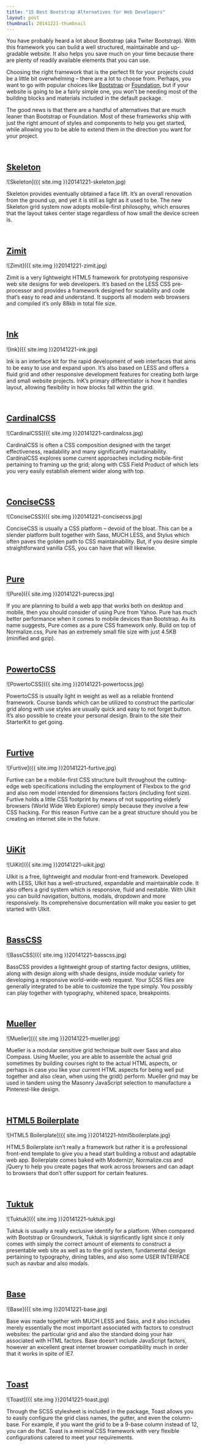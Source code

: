 ```yaml
---
title: "15 Best Bootstrap Alternatives for Web Developers"
layout: post
thumbnail: 20141221-thumbnail
---
```

You have probably heard a lot about Bootstrap (aka Twiter Bootstrap). With this framework you can build a well structured, maintainable and up-gradable website. It also helps you save much on your time because there are plenty of readily available elements that you can use.

Choosing the right framework that is the perfect fit for your projects could be a little bit overwhelming – there are a lot to choose from. Perhaps, you want to go with popular choices like [Bootstrap](http://getbootstrap.com/) or [Foundation](http://foundation.zurb.com/), but if your website is going to be a fairly simple one, you won’t be needing most of the building blocks and materials included in the default package.

The good news is that there are a handful of alternatives that are much leaner than Bootstrap or Foundation. Most of these frameworks ship with just the right amount of styles and components to help you get started, while allowing you to be able to extend them in the direction you want for your project.

<br>

## [Skeleton](http://getskeleton.com/)

![Skeleton]({{ site.img }}20141221-skeleton.jpg)

Skeleton provides eventually obtained a face lift. It’s an overall renovation from the ground up, and yet it is still as light as it used to be. The new Skeleton grid system now adopts mobile-first philosophy, which ensures that the layout takes center stage regardless of how small the device screen is.

<br>

## [Zimit](http://firezenk.github.io/zimit/)

![Zimit]({{ site.img }}20141221-zimit.jpg)

Zimit is a very lightweight HTML5 framework for prototyping responsive web site designs for web developers. It’s based on the LESS CSS pre-processor and provides a framework designed for scalability and code that’s easy to read and understand. It supports all modern web browsers and compiled it’s only 88kb in total file size.

<br>

## [Ink](http://ink.sapo.pt/)

![Ink]({{ site.img }}20141221-ink.jpg)

Ink is an interface kit for the rapid development of web interfaces that aims to be easy to use and expand upon. It’s also based on LESS and offers a fluid grid and other responsive development features for creating both large and small website projects. InK’s primary differentiator is how it handles layout, allowing flexibility in how blocks fall within the grid.

<br>

## [CardinalCSS](http://cardinalcss.com/)

![CardinalCSS]({{ site.img }}20141221-cardinalcss.jpg)

CardinalCSS is often a CSS composition designed with the target effectiveness, readability and many significantly maintainability. CardinalCSS explores some current approaches including mobile-first pertaining to framing up the grid; along with CSS Field Product of which lets you very easily establish element wider along with top.

<br>

## [ConciseCSS](http://concisecss.com/)

![ConciseCSS]({{ site.img }}20141221-concisecss.jpg)

ConciseCSS is usually a CSS platform – devoid of the bloat. This can be a slender platform built together with Sass, MUCH LESS, and Stylus which often paves the golden path to CSS maintainability. But, if you desire simple straightforward vanilla CSS, you can have that will likewise.

<br>

## [Pure](http://purecss.io/)

![Pure]({{ site.img }}20141221-purecss.jpg)

If you are planning to build a web app that works both on desktop and mobile, then you should consider of using Pure from Yahoo. Pure has much better performance when it comes to mobile devices than Bootstrap. As its name suggests, Pure comes as a pure CSS framework only.  Build on top of Normalize.css, Pure has an extremely small file size with just 4.5KB (minified and gzip).

<br>

## [PowertoCSS](http://powertoweb.com/powertocss/)

![PowertoCSS]({{ site.img }}20141221-powertocss.jpg)

PowertoCSS is usually light in weight as well as a reliable frontend framework. Course bands which can be utilized to construct the particular grid along with use styles are usually quick and easy to not forget button. It’s also possible to create your personal design. Brain to the site their StarterKit to get going.

<br>

## [Furtive](http://furtive.co/)

![Furtive]({{ site.img }}20141221-furtive.jpg)

Furtive can be a mobile-first CSS structure built throughout the cutting-edge web specifications including the employment of Flexbox to the grid and also rem model intended for dimensions factors (including font size). Furtive holds a little CSS footprint by means of not supporting elderly browsers (World Wide Web Explorer) simply because they involve a few CSS hacking. For this reason Furtive can be a great structure should you be creating an internet site in the future.

<br>

## [UiKit](http://getuikit.com/)

![UiKit]({{ site.img }}20141221-uikit.jpg)

UIkit is a free, lightweight and modular front-end framework. Developed with LESS, UIkit has a well-structured, expandable and maintainable code. It also offers a grid system which is responsive, fluid and nestable. With UIkit you can build navigation, buttons, modals, dropdown and more responsively. Its comprehensive documentation will make you easier to get started with UIkit.

<br>

## [BassCSS](http://www.basscss.com/)

![BassCSS]({{ site.img }}20141221-basscss.jpg)

BassCSS provides a lightweight group of starting factor designs, utilities, along with design along with shade designs, inside modular variety for developing a responsive world-wide-web request. Your SCSS files are generally integrated to be able to customize the type simply. You possibly can play together with typography, whitened space, breakpoints.

<br>

## [Mueller](http://muellergridsystem.com/)

![Mueller]({{ site.img }}20141221-mueller.jpg)

Mueller is a modular sensitive grid technique built over Sass and also Compass. Using Mueller, you are able to assemble the actual grid sometimes by building courses right to the actual HTML aspects, or perhaps in case you like your current HTML aspects for being well put together and also clean, when using the grid() perform. Mueller grid may be used in tandem using the Masonry JavaScript selection to manufacture a Pinterest-like design.

<br>

## [HTML5 Boilerplate](http://html5boilerplate.com/)

![HTML5 Boilerplate]({{ site.img }}20141221-html5boilerplate.jpg)

HTML5 Boilerplate isn’t really a framework but rather it is a professional front-end template to give you a head start building a robust and adaptable web app. Boilerplate comes baked with Modernizr, Normalize.css and jQuery to help you create pages that work across browsers and can adapt to browsers that don’t offer support for certain features.

<br>

## [Tuktuk](http://tuktuk.tapquo.com/)

![Tuktuk]({{ site.img }}20141221-tuktuk.jpg)

Tuktuk is usually a really exclusive identify for a platform. When compared with Bootstrap or Groundwork, Tuktuk is significantly light since it only comes with simply the correct amount of elements to construct a presentable web site as well as to the grid system, fundamental design pertaining to typography, dining tables, and also some USER INTERFACE such as navbar and also modals.

<br>

## [Base](http://matthewhartman.github.io/base/)

![Base]({{ site.img }}20141221-base.jpg)

Base was made together with MUCH LESS and Sass, and it also includes merely essentially the most important associated with factors to construct websites: the particular grid and also the standard doing your hair associated with HTML factors. Base doesn’t include JavaScript factors, however an excellent great internet browser compatibility much in order that it works in spite of IE7.

<br>

## [Toast](http://daneden.github.io/Toast/)

![Toast]({{ site.img }}20141221-toast.jpg)

Through the SCSS stylesheet is included in the package, Toast allows you to easily configure the grid class names, the gutter, and even the column-base. For example, if you want the grid to be a 9-base column instead of 12, you can do that. Toast is a minimal CSS framework with very flexible configurations catered to meet your requirements.